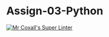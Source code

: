 # Assign-03-Python
[![Mr Coxall's Super Linter](https://github.com/ICS3U-Programming-LiaD/Assign-03-Python/workflows/Mr%20Coxall's%20Super%20Linter/badge.svg)](https://github.com/ICS3U-Programming-LiaD/Assign-03-Python/actions/)
